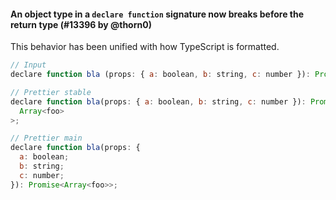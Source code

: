 #### An object type in a `declare function` signature now breaks before the return type (#13396 by @thorn0)

This behavior has been unified with how TypeScript is formatted.

<!-- prettier-ignore -->
```jsx
// Input
declare function bla (props: { a: boolean, b: string, c: number }): Promise<Array<foo>>

// Prettier stable
declare function bla(props: { a: boolean, b: string, c: number }): Promise<
  Array<foo>
>;

// Prettier main
declare function bla(props: {
  a: boolean;
  b: string;
  c: number;
}): Promise<Array<foo>>;
```
